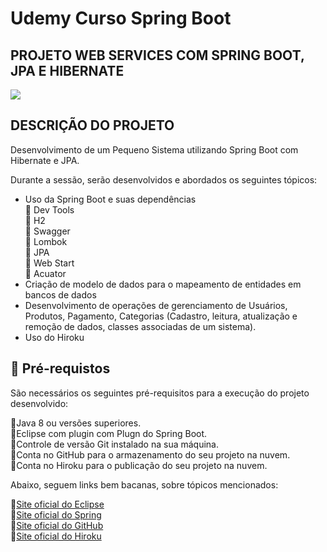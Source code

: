 # Udemy Curso Spring Boot

<h2> PROJETO WEB SERVICES COM SPRING BOOT, JPA E HIBERNATE </h2>

<img src="http://img.shields.io/static/v1?label=STATUS&message=CONCLUÍDO&color=GREEN&style=for-the-badge"/>


<h2>DESCRIÇÃO DO PROJETO</h2>

Desenvolvimento de um Pequeno Sistema utilizando Spring Boot com Hibernate e JPA.



Durante a sessão, serão desenvolvidos e abordados os seguintes tópicos:

* Uso da Spring Boot e suas dependências<br>
 🔸 Dev Tools<br>
 🔸 H2<br>
 🔸 Swagger<br>
 🔸 Lombok<br>
 🔸 JPA<br>
 🔸 Web Start<br>
 🔸 Acuator<br>
 * Criação de modelo de dados para o mapeamento de entidades em bancos de dados <br>
 * Desenvolvimento de operações de gerenciamento de Usuários, Produtos, Pagamento, Categorias (Cadastro, leitura, atualização e remoção de dados, classes associadas de um sistema).<br>
 * Uso do Hiroku

<h2>
🛑 Pré-requistos
</h2>

São necessários os seguintes pré-requisitos para a execução do projeto desenvolvido:
<p>
🔹Java 8 ou versões superiores.<br>
🔹Eclipse com plugin com Plugn do Spring Boot.<br>
🔹Controle de versão Git instalado na sua máquina.<br>
🔹Conta no GitHub para o armazenamento do seu projeto na nuvem.<br>
🔹Conta no Hiroku para o publicação do seu projeto na nuvem.<br>
</p>

Abaixo, seguem links bem bacanas, sobre tópicos mencionados:


🔹[Site oficial do Eclipse](https://www.eclipse.org/)<br>
🔹[Site oficial do Spring](https://spring.io/)<br>
🔹[Site oficial do GitHub](http://github.com/)<br>
🔹[Site oficial do Hiroku](https://www.heroku.com/)<br>

